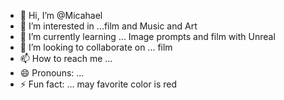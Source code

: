 - 👋 Hi, I’m @Micahael
- 👀 I’m interested in ...film and Music and Art
- 🌱 I’m currently learning ... Image prompts and film with Unreal
- 💞️ I’m looking to collaborate on ... film 
- 📫 How to reach me ...
- 😄 Pronouns: ...
- ⚡ Fun fact: ... may favorite color is red

<!---
boommic/boommic is a ✨ special ✨ repository because its `README.md` (this file) appears on your GitHub profile.
You can click the Preview link to take a look at your changes.
--->
